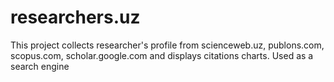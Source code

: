 # researchers.uz

This project collects researcher's profile from scienceweb.uz, publons.com, scopus.com, scholar.google.com and displays citations charts. Used as a search engine
 
